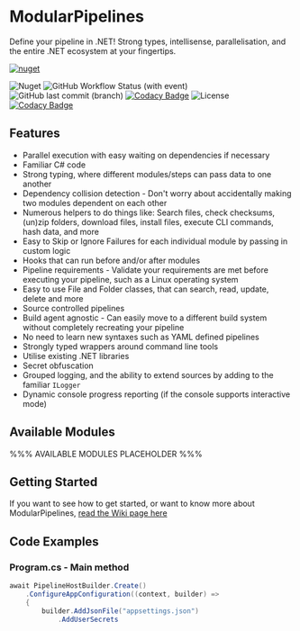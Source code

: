 # ModularPipelines

Define your pipeline in .NET! Strong types, intellisense, parallelisation, and the entire .NET ecosystem at your fingertips.

[![nuget](https://img.shields.io/nuget/v/ModularPipelines.svg)](https://www.nuget.org/packages/ModularPipelines/) 

![Nuget](https://img.shields.io/nuget/dt/ModularPipelines) ![GitHub Workflow Status (with event)](https://img.shields.io/github/actions/workflow/status/thomhurst/ModularPipelines/dotnet.yml) ![GitHub last commit (branch)](https://img.shields.io/github/last-commit/thomhurst/ModularPipelines/main) [![Codacy Badge](https://app.codacy.com/project/badge/Grade/5f14420d97304b42a9e96861a4c0fec4)](https://app.codacy.com/gh/thomhurst/ModularPipelines/dashboard?utm_source=gh&utm_medium=referral&utm_content=&utm_campaign=Badge_grade) ![License](https://img.shields.io/github/license/thomhurst/ModularPipelines) [![Codacy Badge](https://app.codacy.com/project/badge/Coverage/5f14420d97304b42a9e96861a4c0fec4)](https://app.codacy.com/gh/thomhurst/ModularPipelines/dashboard?utm_source=gh&utm_medium=referral&utm_content=&utm_campaign=Badge_coverage)

## Features

-   Parallel execution with easy waiting on dependencies if necessary
-   Familiar C# code
-   Strong typing, where different modules/steps can pass data to one another
-   Dependency collision detection - Don't worry about accidentally making two modules dependent on each other
-   Numerous helpers to do things like: Search files, check checksums, (un)zip folders, download files, install files, execute CLI commands, hash data, and more
-   Easy to Skip or Ignore Failures for each individual module by passing in custom logic
-   Hooks that can run before and/or after modules
-   Pipeline requirements - Validate your requirements are met before executing your pipeline, such as a Linux operating system
-   Easy to use File and Folder classes, that can search, read, update, delete and more
-   Source controlled pipelines
-   Build agent agnostic - Can easily move to a different build system without completely recreating your pipeline
-   No need to learn new syntaxes such as YAML defined pipelines
-   Strongly typed wrappers around command line tools
-   Utilise existing .NET libraries
-   Secret obfuscation
-   Grouped logging, and the ability to extend sources by adding to the familiar `ILogger`
-   Dynamic console progress reporting (if the console supports interactive mode)

## Available Modules

%%% AVAILABLE MODULES PLACEHOLDER %%%

## Getting Started

If you want to see how to get started, or want to know more about ModularPipelines, [read the Wiki page here](https://github.com/thomhurst/ModularPipelines/wiki)

## Code Examples

### Program.cs - Main method

```csharp
await PipelineHostBuilder.Create()
    .ConfigureAppConfiguration((context, builder) =>
    {
        builder.AddJsonFile("appsettings.json")
            .AddUserSecrets